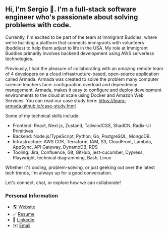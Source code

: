 
## Hi, I'm Sergio 👋. I'm a full-stack software engineer who's passionate about solving problems with code.

Currently, I'm excited to be part of the team at Immigrant Buddies, where we're building a platform that connects immigrants with volunteers (buddies) to help them adjust to life in the USA. My role at Immigrant Buddies primarily involves backend development using AWS serverless technologies.

Previously, I had the pleasure of collaborating with an amazing remote team of 4 developers on a cloud infrastructure-based, open-source application called Armada. Armada was created to solve the problem many computer science teachers face: configuration overload and dependency management. Armada, makes it easy to configure and deploy development environments to the cloud at scale using Docker and Amazon Web Services. You can read our case study here: https://team-armada.github.io/case-study.html

Some of my technical skills include: 
- Frontend: React, Next.js, Zustand, TailwindCSS, ShadCN, Radix-UI Primitives
- Backend: Node.js/TypeScript, Python, Go, PostgreSQL, MongoDB. 
- Infrastructure: AWS CDK, Terraform, IAM, S3, CloudFront, Lambda, AppSync, API Gateway, DynamoDB, RDS
- Tooling: Jira, Confluence, Git, GitHub, jest-cucumber, Cypress, Playwright, technical diagramming, Bash, Linux

Whether it's coding, problem-solving, or just geeking out over the latest tech trends, I'm always up for a good conversation.

Let's connect, chat, or explore how we can collaborate!

### Personal Information
- 🌎 [Website](https://sergiopichardo.com/)
- ✅ [Resume](https://sergiopichardo.com/resume-sergio-pichardo.pdf)
- 👔 [Linkedin](https://www.linkedin.com/in/sergiopichardo/) 
- ✉️ [Email](sergiopichardo@proton.me)
